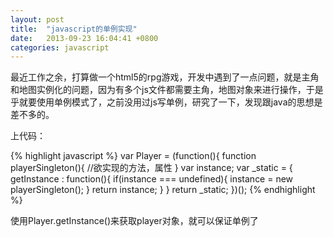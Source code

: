 ```yaml
---
layout: post
title:  "javascript的单例实现"
date:   2013-09-23 16:04:41 +0800
categories: javascript
---
```

最近工作之余，打算做一个html5的rpg游戏，开发中遇到了一点问题，就是主角和地图实例化的问题，因为有多个js文件都需要主角，地图对象来进行操作，于是乎就要使用单例模式了，之前没用过js写单例，研究了一下，发现跟java的思想是差不多的。

上代码：

{% highlight javascript %}
var Player = (function(){
  function playerSingleton(){
    //欲实现的方法，属性
  }
  var instance;
  var _static = {
    getInstance : function(){
      if(instance === undefined){
        instance = new playerSingleton();
      }
      return instance;
    }
  }
  return _static;
})();
{% endhighlight %}

使用Player.getInstance()来获取player对象，就可以保证单例了